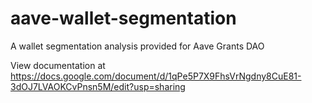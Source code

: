 # aave-wallet-segmentation
A wallet segmentation analysis provided for Aave Grants DAO 

View documentation at https://docs.google.com/document/d/1qPe5P7X9FhsVrNgdny8CuE81-3dOJ7LVAOKCvPnsn5M/edit?usp=sharing
